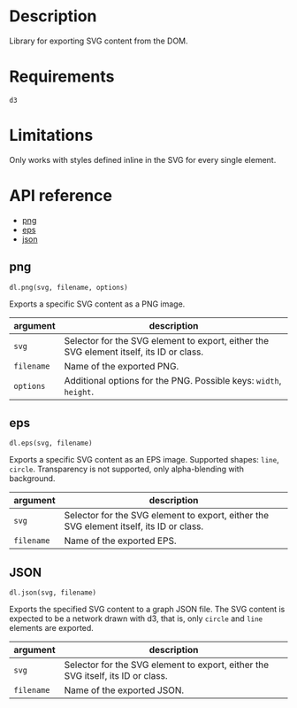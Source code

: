 # Description
Library for exporting SVG content from the DOM.


# Requirements
`d3`


# Limitations
Only works with styles defined inline in the SVG for every single element.


# API reference
- [png](#png)
- [eps](#eps)
- [json](#json)


## png
```
dl.png(svg, filename, options)
```
Exports a specific SVG content as a PNG image.

| argument | description |
| --- | --- |
| `svg` | Selector for the SVG element to export, either the SVG element itself, its ID or class. |
| `filename` | Name of the exported PNG. |
| `options` | Additional options for the PNG. Possible keys: `width`, `height`. |


## eps
```
dl.eps(svg, filename)
```
Exports a specific SVG content as an EPS image.
Supported shapes: `line`, `circle`.
Transparency is not supported, only alpha-blending with background.

| argument | description |
| --- | --- |
| `svg` | Selector for the SVG element to export, either the SVG element itself, its ID or class. |
| `filename` | Name of the exported EPS. |


## JSON
```
dl.json(svg, filename)
```
Exports the specified SVG content to a graph JSON file.
The SVG content is expected to be a network drawn with d3, that is, only `circle` and `line` elements are exported.

| argument | description |
| --- | --- |
| `svg` | Selector for the SVG element to export, either the SVG itself, its ID or class. |
| `filename` | Name of the exported JSON. |
